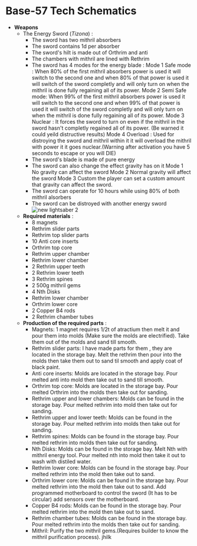 # Base-57 Tech Schematics
+ **Weapons**
  - The Energy Sword (_Tizona_) :
      - The sword has two mithril absorbers
      - The sword contains 1d per absorber
      - The sword's hilt is made out of Orthrim and anti
      - The chambers with mithril are lined with Rethrim
      - The sword has 4 modes for the energy blade :
           Mode 1 Safe mode : When 80% of the first mithril absorbers power is used it will switch to the second one and when 80% of that power is used it will switch of the sword completly and will only turn on when the mithril is done 
        fully regaining all of its power.
           Mode 2 Semi Safe mode: When 99% of the first mithril absorbers power is used it will switch to the second one and when 99% of that power is used it will switch of the sword completly and will only turn on when the mithril is 
        done fully regaining all of its power.
          Mode 3 Nuclear : It forces the sword to turn on even if the mithril in the sword hasn't completly regained all of its power. (Be warned it could yeild distructive results)
          Mode 4 Overload : Used for distroying the sword and mithril within it it will overload the mithril with power it it goes nuclear.(Warning after activation you have 5 seconds to escape or you will DIE)
      - The sword's blade is made of pure energy
      - The sword can also change the effect gravity has on it
           Mode 1 No gravity can affect the sword
           Mode 2 Normal gravity will affect the sword
           Mode 3 Custom the player can set a custom amount that gravity can affect the sword.
      - The sword can operate for 10 hours while using 80% of both mithril alsorbers
      - The sword can be distroyed with another energy sword      
 ![new lightsaber 2](https://github.com/MC561/Base57_Tech_Schematics/assets/142889516/caaa9e78-169b-4953-ae67-ccf8164c280e)
  - **Required materials** :
      - 8 magnets
      - Rethrim slider parts
      - Rethrim top slider parts
      - 10 Anti core inserts
      - Orthrim top core
      - Rethrim upper chamber
      - Rethrim lower chamber
      - 2 Rethrim upper teeth
      - 2 Rethrim lower teeth
      - 3 Rethrim spines
      - 2 500g mithril gems
      - 4 Nth Disks
      - Rethrim lower chamber
      - Orthrim lower core
      - 2 Copper B4 rods
      - 2 Rethrim chamber tubes
  - **Production of the required parts** :
      - Magnets: 1 magnet requires 1/2t of atractium then melt it and pour them into molds (Make sure the molds are electrified). Take them out of the molds and sand till smooth.
      - Rethrim slider parts: I have made parts for them , they are located in the storage bay. Melt the rethrim then pour into the molds then take them out to sand til smooth and apply coat of black paint.
      - Anti core inserts: Molds are located in the storage bay. Pour melted anti into mold then take out to sand till smooth.
      - Orthrim top core: Molds are located in the storage bay. Pour melted Orthrim into the molds then take out for sanding.
      - Rethrim upper and lower chambers: Molds can be found in the storage bay. Pour melted rethrim into mold then take out for sanding.
      - Rethrim upper and lower teeth: Molds can be found in the storage bay. Pour melted rethrim into molds then take out for sanding.
      - Rethrim spines: Molds can be found in the storage bay. Pour melted rethrim into molds then take out for sanding.
      - Nth Disks: Molds can be found in the storage bay. Melt Nth with mithril energy tool. Pour melted nth into mold then take it out to wash with distiled water.
      - Rethrim lower core: Molds can be found in the storage bay. Pour melted rethrim into the mold then take out to sand.
      - Orthrim lower core: Molds can be found in the storage bay. Pour melted rethrim into the mold then take out to sand. Add programmed motherboard to control the sword (It has to be circular) add sensors over the motherboard.
      - Copper B4 rods: Molds can be found in the storage bay. Pour melted rethrim into the mold then take out to sand.
      - Rethrim chamber tubes: Molds can be found in the storage bay. Pour melted rethrim into the molds then take out for sanding.
      - Mithril: Purify the two mithril gems.(Requires builder to know the mithril purification process).
jhilk
